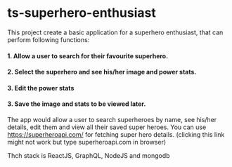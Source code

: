 # ts-superhero-enthusiast

This project create a basic application for a superhero enthusiast, that can perform following functions:

#### 1. Allow a user to search for their favourite superhero.

#### 2. Select the superhero and see his/her image and power stats.

#### 3. Edit the power stats

#### 3. Save the image and stats to be viewed later.

 
The app would allow a user to search superheroes by name, see his/her details, edit them and view all their saved super heroes.
You can use https://superheroapi.com/ for fetching super hero details. (clicking this link might not work but type superheroapi.com in browser)


Thch stack is ReactJS, GraphQL, NodeJS and mongodb
